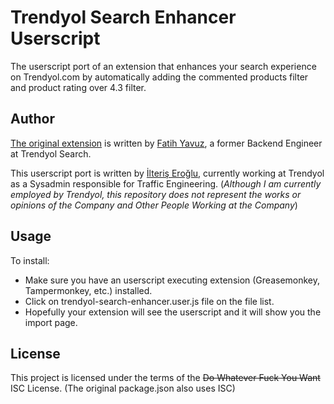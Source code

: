 Trendyol Search Enhancer Userscript
======================
The userscript port of an extension that enhances your search experience on Trendyol.com by automatically adding the commented products filter and product rating over 4.3 filter.

Author
------

[The original extension](https://github.com/fatih-yavuz/trendyol-search-enhancer) is written by [Fatih Yavuz](https://twitter.com/fthdev), a former Backend Engineer at Trendyol Search.

This userscript port is written by [İlteriş Eroğlu](https://iye.be), currently working at Trendyol as a Sysadmin responsible for Traffic Engineering. (_Although I am currently employed by Trendyol, this repository does not represent the works or opinions of the Company and Other People Working at the Company_)

Usage
-----

To install:

  - Make sure you have an userscript executing extension (Greasemonkey, Tampermonkey, etc.) installed.
  - Click on trendyol-search-enhancer.user.js file on the file list.
  - Hopefully your extension will see the userscript and it will show you the import page.


License
-------
This project is licensed under the terms of the ~~Do Whatever Fuck You Want~~ ISC License. (The original package.json also uses ISC)
